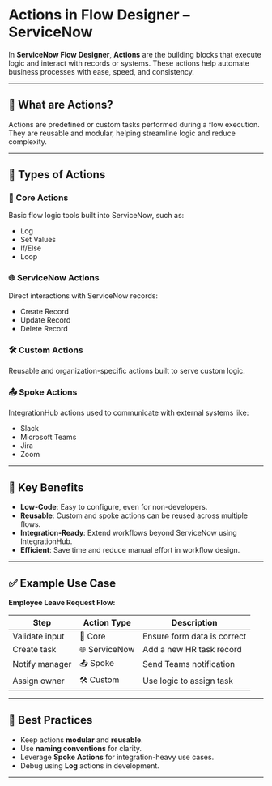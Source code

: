 # Actions in Flow Designer – ServiceNow

In **ServiceNow Flow Designer**, **Actions** are the building blocks that execute logic and interact with records or systems. These actions help automate business processes with ease, speed, and consistency.

---

## 📌 What are Actions?

Actions are predefined or custom tasks performed during a flow execution. They are reusable and modular, helping streamline logic and reduce complexity.

---

## 🔹 Types of Actions

### 🔄 Core Actions
Basic flow logic tools built into ServiceNow, such as:
- Log
- Set Values
- If/Else
- Loop

### 🌐 ServiceNow Actions
Direct interactions with ServiceNow records:
- Create Record
- Update Record
- Delete Record

### 🛠️ Custom Actions
Reusable and organization-specific actions built to serve custom logic.

### 📤 Spoke Actions
IntegrationHub actions used to communicate with external systems like:
- Slack
- Microsoft Teams
- Jira
- Zoom

---

## 🚀 Key Benefits

- **Low-Code**: Easy to configure, even for non-developers.
- **Reusable**: Custom and spoke actions can be reused across multiple flows.
- **Integration-Ready**: Extend workflows beyond ServiceNow using IntegrationHub.
- **Efficient**: Save time and reduce manual effort in workflow design.

---

## ✅ Example Use Case

**Employee Leave Request Flow:**

| Step | Action Type | Description |
|------|-------------|-------------|
| Validate input | 🔄 Core | Ensure form data is correct |
| Create task | 🌐 ServiceNow | Add a new HR task record |
| Notify manager | 📤 Spoke | Send Teams notification |
| Assign owner | 🛠️ Custom | Use logic to assign task |

---

## 📘 Best Practices

- Keep actions **modular** and **reusable**.
- Use **naming conventions** for clarity.
- Leverage **Spoke Actions** for integration-heavy use cases.
- Debug using **Log** actions in development.

---